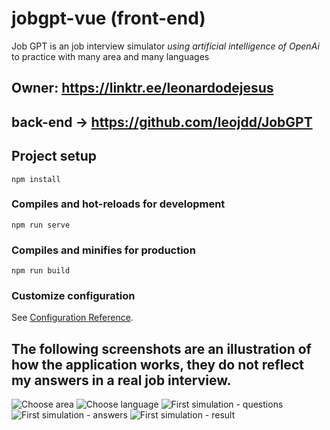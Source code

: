 # jobgpt-vue (front-end)
Job GPT is an job interview simulator *using artificial intelligence of OpenAi* to practice with many area and many languages

## Owner: https://linktr.ee/leonardodejesus

## back-end -> https://github.com/leojdd/JobGPT

## Project setup
```
npm install
```

### Compiles and hot-reloads for development
```
npm run serve
```

### Compiles and minifies for production
```
npm run build
```

### Customize configuration
See [Configuration Reference](https://cli.vuejs.org/config/).

## The following screenshots are an illustration of how the application works, they do not reflect my answers in a real job interview.

![Choose area](https://github.com/leojdd/JobGPT/assets/47505789/76ddcaf4-da45-4932-bf6c-f27bad78fc7f)
![Choose language](https://github.com/leojdd/JobGPT/assets/47505789/8a5211e7-dce4-4853-88f6-8860629bc30f)
![First simulation - questions](https://github.com/leojdd/JobGPT/assets/47505789/37b4b90e-b889-4542-8214-511721c8f263)
![First simulation - answers](https://github.com/leojdd/JobGPT/assets/47505789/a0512b89-1f8b-4470-ba6a-83ee25e73a8d)
![First simulation - result](https://github.com/leojdd/JobGPT/assets/47505789/d32cb8a7-ceae-439d-82a7-40fc9c7b72fe)

